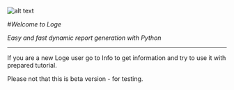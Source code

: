 ![alt text](x_start.png)

#*Welcome to Loge*

*Easy and fast dynamic report generation with Python*

---

If you are a new Loge user go to Info to get information and try to use it with prepared tutorial.


Please not that this is beta version - for testing.


